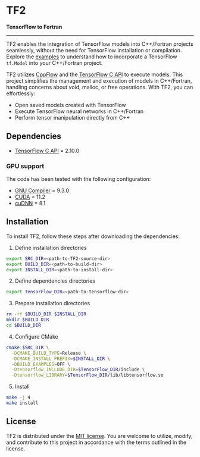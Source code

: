 # TF2

**TensorFlow to Fortran**

---
TF2 enables the integration of TensorFlow models into C++/Fortran projects seamlessly, without the need for TensorFlow installation or compilation. Explore the [examples](https://github.com/ivanZanardi/tf2/tree/main/examples) to understand how to incorporate a TensorFlow `tf.Model` into your C++/Fortran project.

TF2 utilizes [CppFlow](https://github.com/serizba/cppflow/) and the [TensorFlow C API](https://www.tensorflow.org/install/lang_c) to execute models. This project simplifies the management and execution of models in C++/Fortran, handling concerns about void, malloc, or free operations. With TF2, you can effortlessly:

* Open saved models created with TensorFlow
* Execute TensorFlow neural networks in C++/Fortran
* Perform tensor manipulation directly from C++

## Dependencies

* [TensorFlow C API](https://www.tensorflow.org/install/lang_c/) = 2.10.0

### GPU support

The code has been tested with the following configuration:

* [GNU Compiler](https://ftp.gnu.org/gnu/gcc/) = 9.3.0
* [CUDA](https://developer.nvidia.com/cuda-toolkit-archive/) = 11.2
* [cuDNN](https://developer.nvidia.com/rdp/cudnn-archive/) = 8.1

## Installation

To install TF2, follow these steps after downloading the dependencies:

1. Define installation directories

  ```bash
  export SRC_DIR=<path-to-TF2-source-dir>
  export BUILD_DIR=<path-to-build-dir>
  export INSTALL_DIR=<path-to-install-dir>
  ```

2. Define dependencies directories

  ```bash
  export TensorFlow_DIR=<path-to-tensorflow-dir>
  ```

3. Prepare installation directories

  ```bash
  rm -rf $BUILD_DIR $INSTALL_DIR
  mkdir $BUILD_DIR
  cd $BUILD_DIR
  ```

4. Configure CMake

  ```bash
  cmake $SRC_DIR \
    -DCMAKE_BUILD_TYPE=Release \
    -DCMAKE_INSTALL_PREFIX=$INSTALL_DIR \
    -DBUILD_EXAMPLES=OFF \
    -Dtensorflow_INCLUDE_DIR=$TensorFlow_DIR/include \
    -Dtensorflow_LIBRARY=$TensorFlow_DIR/lib/libtensorflow.so
  ```

5. Install

  ```bash
  make -j 4
  make install
  ```

## License

TF2 is distributed under the [MIT license](https://github.com/ivanZanardi/tf2/blob/main/LICENSE). You are welcome to utilize, modify, and contribute to this project in accordance with the terms outlined in the license.
